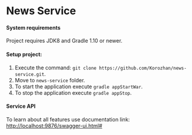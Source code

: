 # News Service

#### System requirements
Project requires JDK8 and Gradle 1.10 or newer.

#### Setup project:
1. Execute the command: `git clone https://github.com/Korozhan/news-service.git`.
2. Move to `news-service` folder.
2. To start the application execute `gradle appStartWar`.
3. To stop the application execute `gradle appStop`.

#### Service API
To learn about all features use documentation link: [http://localhost:9876/swagger-ui.html#](http://localhost:9876/swagger-ui.html#)